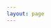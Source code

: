 ```yaml
---
layout: page
---
```


<script setup lang="ts">
import {
  VPTeamPage,
  VPTeamPageTitle,
  VPTeamMembers,
  VPTeamPageSection
} from 'vitepress/theme'
import GlobeIcon from '../assets/globe.svg?raw'

function avatar(url, big = false) {
  return `//wsrv.nl/?url=${encodeURIComponent(url)}&output=webp&q=75&w=${big ? 96 : 64}`
}

const coreMembers = [{
  avatar: avatar('https://www.github.com/brawaru.png', true),
  name: 'Brawaru',
  title: 'Silly goose who made this thing',
  desc: '‘Umm... What should I say here?’',
  links: [
    { icon: 'github', link: 'https://github.com/brawaru' },
    { icon: 'mastodon', link: 'https://mstdn.social/@brawaru' }
  ],
  sponsor: 'https://github.com/Brawaru/Brawaru/blob/main/SUPPORT.md'
}]

const acknowledgements = [{
  avatar: avatar('https://www.github.com/modrinth.png', true),
  name: 'Modrinth',
  desc: 'This project was created specifically for Modrinth.',
  links: [{
    icon: { svg: `<span style="fill: none; width: 20px; height: 20px; display: flex; align-items: center;">${GlobeIcon}</span>` },
    link: 'https://modrinth.com/'
  }, {
    icon: 'github',
    link: 'https://github.com/modrinth'
  }, {
    icon: 'discord',
    link: 'https://discord.gg/EUHuJHt'
  }]
}, {
  avatar: avatar('https://www.github.com/formatjs.png', true),
  name: 'FormatJS',
  desc: 'Creators of @formatjs/intl and other projects that this project uses.',
  links: [{
    icon: { svg: `<span style="fill: none; width: 20px; height: 20px; display: flex; align-items: center;">${GlobeIcon}</span>` },
    link: 'https://formatjs.io/'
  }, {
    icon: 'github',
    link: 'https://github.com/formatjs'
  }]
}, {
  avatar: avatar('https://www.github.com/vuejs.png'),
  name: 'Vue',
  desc: 'Obviously the best framework to ever exist ;)',
  links: [{
    icon: { svg: `<span style="fill: none; width: 20px; height: 20px; display: flex; align-items: center;">${GlobeIcon}</span>` },
    link: 'https://vuejs.org/'
  }, {
    icon: 'github',
    link: 'https://github.com/vuejs'
  }]
}]
</script>

<VPTeamPage>
  <VPTeamPageTitle>
    <template #title>Our Team</template>
    <template #lead>Jokes on you. There's only me.</template>
  </VPTeamPageTitle>
  <VPTeamMembers size="medium" :members="coreMembers" />
  <VPTeamPageSection>
    <template #title>Acknowledgements</template>
    <template #lead>These collectives helped making this project possible.</template>
    <template #members>
      <VPTeamMembers size="medium" :members="acknowledgements.slice(0,2)" />
      <br/>
      <VPTeamMembers size="small" :members="acknowledgements.slice(2)" />
    </template>
  </VPTeamPageSection>
</VPTeamPage>
